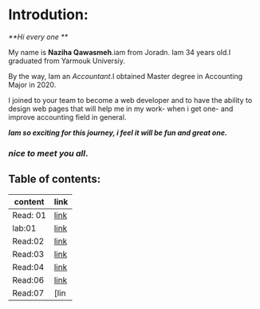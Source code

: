 # Introdution: 
 _**Hi every one **_

My name is **Naziha Qawasmeh**.iam from Joradn. Iam 34 years old.I graduated from Yarmouk Universiy. 

By the way, Iam an *Accountant*.I obtained Master degree in Accounting Major in 2020.

I joined to your team to become a web developer and to have the ability to design web pages that will help me in my work- when i get one- and improve accounting field in general.

_**Iam so exciting for this journey, i feel it will be fun and great one.**_

### *nice to meet you all*.



## Table of contents:

|  content       | link |
| ----------    | ----------- |
| Read: 01       | [link](https://replit.com/@Naziha86/reading-notesmd#Read:01.md) |
| lab:01         |[link](https://replit.com/@Naziha86/reading-notesmd#Lab:01b.md)        |
|Read:02|[link](https://replit.com/@Naziha86/reading-notesmd#Read:02.md)
|Read:03 | [link](https://replit.com/@Naziha86/reading-notesmd#Read:03.md)|
|Read:04| [link](https://replit.com/@Naziha86/reading-notesmd#Read:04.md)|
|Read:06|[link](https://replit.com/@Naziha86/reading-notesmd#Read:06.md)
|Read:07|[lin